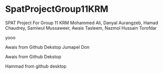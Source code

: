 # SpatProjectGroup11KRM
SPAT Project For Group 11 KRM Mohammed Ali, Danyal Aurangzeb, Hamad Chaudrey, Samiwul Mussaweer, Awais Tasleem, Nazmol Hussain Torofdar

yooo



Awais from Github Dekstop
Jumapel Don


Awais from Github Dekstop

Hammad from github desktop

